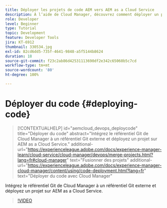 ```yaml
---
title: Déployer les projets de code AEM vers AEM as a Cloud Service
description: À l’aide de Cloud Manager, découvrez comment déployer un projet de code AEM vers AEM as a Cloud Service.
role: Developer
level: Beginner
type: Tutorial
topic: Development
feature: Developer Tools
jira: KT-6912
thumbnail: 330534.jpg
exl-id: 82cd6dd5-735f-4641-9848-a5f5144b8624
duration: 18
source-git-commit: f23c2ab86d42531113690df2e342c65060b5c7cd
workflow-type: tm+mt
source-wordcount: '80'
ht-degree: 100%

---
```


# Déployer du code {#deploying-code}

>[!CONTEXTUALHELP]
>id="aemcloud_devops_deploycode"
>title="Déployer du code"
>abstract="Intégrez le référentiel Git de Cloud Manager à un référentiel Git externe et déployez un projet sur AEM as a Cloud Service."
>additional-url="https://experienceleague.adobe.com/docs/experience-manager-learn/cloud-service/cloud-manager/devops/merge-projects.html?lang=fr#cloud-manager" text="Fusionner des projets"
>additional-url="https://experienceleague.adobe.com/docs/experience-manager-cloud-manager/content/using/code-deployment.html?lang=fr" text="Déployer du code avec Cloud Manager"

Intégrez le référentiel Git de Cloud Manager à un référentiel Git externe et déployez un projet sur AEM as a Cloud Service.

>[!VIDEO](https://video.tv.adobe.com/v/330534?quality=12&learn=on)
